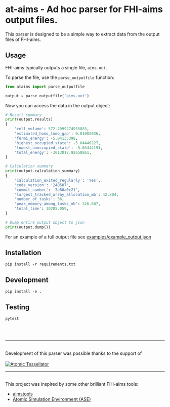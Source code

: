 # at-aims - Ad hoc parser for FHI-aims output files.

This parser is designed to be a simple way to extract data from the output files of FHI-aims.

## Usage
FHI-aims typically outputs a single file, `aims.out`.

To parse the file, use the `parse_outputfile` function:
```python
from ataims import parse_outputfile

output = parse_outputfile('aims.out')
```

Now you can access the data in the output object:
```python
# Result summary
print(output.results)
{
    'cell_volume': 572.2999274955883,
    'estimated_homo_lumo_gap': 0.01002036,
    'fermi_energy': -5.04135398,
    'highest_occupied_state': -5.04446227,
    'lowest_unoccupied_state': -5.03444191,
    'total_energy': -3013017.92658861,
}

# Calculation summary
print(output.calculation_summary)
{
    'calculation_exited_regularly': 'Yes',
    'code_version': '240507',
    'commit_number': '7e80a0c21',
    'largest_tracked_array_allocation_mb': 42.804,
    'number_of_tasks': 36,
    'peak_memory_among_tasks_mb': 326.687,
    'total_time': 10285.059,
}

# Dump entire output object to json
print(output.dump())
```

For an example of a full output file see [examples/example_output.json](examples/example_output.json)

## Installation
```pip install -r requirements.txt```

## Development
```pip install -e .```

## Testing
```pytest```

<br/>
<br/>
<hr/>
<br/>
Development of this parser was possible thanks to the support of
<br/>
<br/>
<a href="https://atomictessellator.com">
    <img src="docs/at_logo.png" alt="Atomic Tessellator">
</a>
<br/>
<hr/>
<br/>
This project was inspired by some other brilliant FHI-aims tools:

- [aimstools](https://github.com/romankempt/aimstools/)
- [Atomic Simulation Environment (ASE)](https://gitlab.com/ase/ase)

